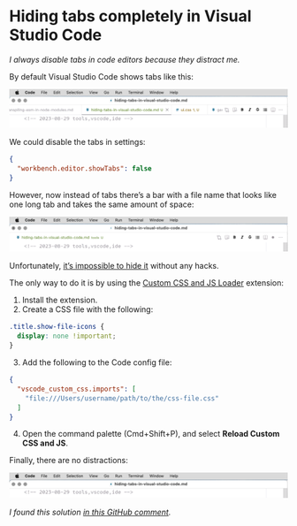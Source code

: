 <!-- 2023-08-30 tools,vscode,ide -->

# Hiding tabs completely in Visual Studio Code

_I always disable tabs in code editors because they distract me._

By default Visual Studio Code shows tabs like this:

![Tabs in Visual Studio Code](../images/vscode-tabs.png)

We could disable the tabs in settings:

```json
{
  "workbench.editor.showTabs": false
}
```

However, now instead of tabs there’s a bar with a file name that looks like one long tab and takes the same amount of space:

![One long "tab" in Visual Studio Code](../images/vscode-taaaaab.png)

Unfortunately, [it’s impossible to hide it](https://github.com/Microsoft/vscode/issues/33607) without any hacks.

The only way to do it is by using the [Custom CSS and JS Loader](https://marketplace.visualstudio.com/items?itemName=be5invis.vscode-custom-css) extension:

1. Install the extension.
2. Create a CSS file with the following:

```css
.title.show-file-icons {
  display: none !important;
}
```

3. Add the following to the Code config file:

```json
{
  "vscode_custom_css.imports": [
    "file:///Users/username/path/to/the/css-file.css"
  ]
}
```

4. Open the command palette (Cmd+Shift+P), and select **Reload Custom CSS and JS**.

Finally, there are no distractions:

![No tabs in Visual Studio Code](../images/vscode-no-tabs.png)

_I found this solution [in this GitHub comment](https://github.com/Microsoft/vscode/issues/33607#issuecomment-424193133)._
